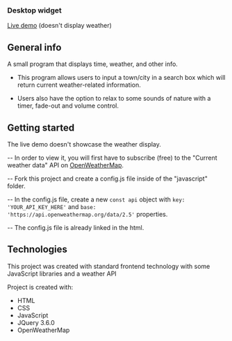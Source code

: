 <h3>Desktop widget</h3>

[Live demo](https://okidokitokiloki.github.io/desktop-widget/) (doesn't display weather)

## General info
A small program that displays time, weather, and other info.

* This program allows users to input a town/city in a search box which will return current weather-related information. 

* Users also have the option to relax to some sounds of nature with a timer, fade-out and volume control.

## Getting started
The live demo doesn't showcase the weather display.   

-- In order to view it, you will first have to subscribe (free) to the "Current weather data" API on [OpenWeatherMap](https://openweathermap.org/api).

-- Fork this project and create a config.js file inside of the "javascript" folder. 

-- In the config.js file, create a new `const api` object with `key: 'YOUR_API_KEY_HERE'` and `base: 'https://api.openweathermap.org/data/2.5'` properties.

-- The config.js file is already linked in the html.
	
## Technologies
This project was created with standard frontend technology with some JavaScript libraries and a weather API

Project is created with:
* HTML
* CSS
* JavaScript
* JQuery 3.6.0
* OpenWeatherMap